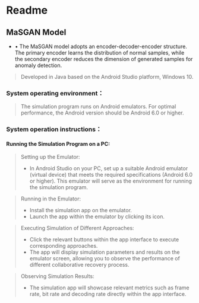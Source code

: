 # Readme

## MaSGAN Model
- •	The MaSGAN model adopts an encoder-decoder-encoder structure. The primary encoder learns the distribution of normal samples, while the secondary encoder reduces the dimension of generated samples for anomaly detection.
>Developed in Java based on the Android Studio platform, Windows 10.

### System operating environment：
>The simulation program runs on Android emulators. For optimal performance, the Android version should be Android 6.0 or higher.

### System operation instructions：

#### Running the Simulation Program on a PC:
>Setting up the Emulator:
>* In Android Studio on your PC, set up a suitable Android emulator (virtual device) that meets the required specifications (Android 6.0 or higher). This emulator will serve as the environment for running the simulation program.

>Running in the Emulator:
>* Install the simulation app on the emulator.
>* Launch the app within the emulator by clicking its icon.

>Executing Simulation of Different Approaches:
>* Click the relevant buttons within the app interface to execute corresponding approaches.
>* The app will display simulation parameters and results on the emulator screen, allowing you to observe the performance of different collaborative recovery process.

>Observing Simulation Results:
>* The simulation app will showcase relevant metrics such as frame rate, bit rate and decoding rate directly within the app interface. 
